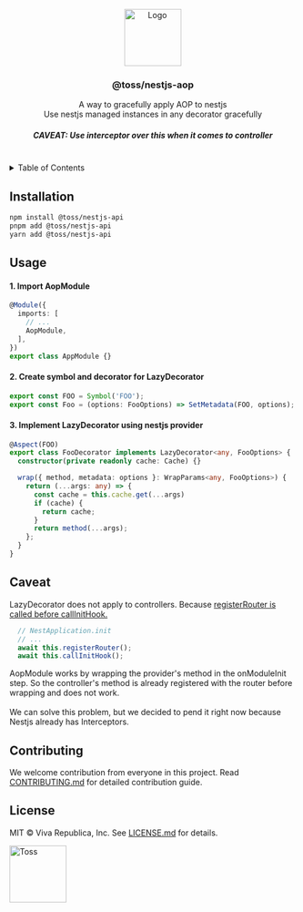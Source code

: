 <!-- PROJECT LOGO -->
<br />
<div align="center">
  <a href="https://github.com/othneildrew/Best-README-Template">
    <img src="https://wp-blog.toss.im/wp-content/uploads/2022/09/toss-symbol.jpg" alt="Logo" height="100">
  </a>

  <h3 align="center">@toss/nestjs-aop</h3>

  <p align="center">
    A way to gracefully apply AOP to nestjs
    <br>
    Use nestjs managed instances in any decorator gracefully
    <h5>CAVEAT: <a>Use interceptor over this when it comes to controller
</a></h5>
  </p>
</div>

<br>

<!-- TABLE OF CONTENTS -->
<details>
  <summary>Table of Contents</summary>
  <ol>
    <li><a href="#installation">Installation</a></li>
    <li><a href="#usage">Usage</a></li>
    <li><a href="#caveat">Caveat</a></li>
    <li><a href="#contributing">Contributing</a></li>
    <li><a href="#license">License</a></li>
  </ol>
</details>




<!-- INSTALLATION -->
## Installation

```sh
npm install @toss/nestjs-api
pnpm add @toss/nestjs-api
yarn add @toss/nestjs-api
```


<!-- USAGE EXAMPLES -->
## Usage

#### 1. Import AopModule
```typescript
@Module({
  imports: [
    // ...
    AopModule,
  ],
})
export class AppModule {}
```

#### 2. Create symbol and decorator for LazyDecorator
```typescript
export const FOO = Symbol('FOO');
export const Foo = (options: FooOptions) => SetMetadata(FOO, options);
```

#### 3. Implement LazyDecorator using nestjs provider
```typescript
@Aspect(FOO)
export class FooDecorator implements LazyDecorator<any, FooOptions> {
  constructor(private readonly cache: Cache) {}

  wrap({ method, metadata: options }: WrapParams<any, FooOptions>) {
    return (...args: any) => {
      const cache = this.cache.get(...args)
      if (cache) { 
        return cache;
      }
      return method(...args);
    };
  }
}
```


<!-- CAVEAT -->
## Caveat
LazyDecorator does not apply to controllers. Because [registerRouter is called before callInitHook.](https://github.com/nestjs/nest/blob/349840e0165b38de10e81ebce02b5c878124a9af/packages/core/nest-application.ts#L174-L175)
 
```typescript
  // NestApplication.init
  // ...
  await this.registerRouter();
  await this.callInitHook();
```

AopModule works by wrapping the provider's method in the onModuleInit step. So the controller's method is already registered with the router before wrapping and does not work.
<br>
<br>
We can solve this problem, but we decided to pend it right now because Nestjs already has Interceptors.


<!-- CONTRIBUTING -->
## Contributing
We welcome contribution from everyone in this project. Read [CONTRIBUTING.md](CONTRIBUTING.md) for detailed contribution guide.



<!-- LICENSE -->
## License
MIT © Viva Republica, Inc. See [LICENSE.md](LICENSE.md) for details.


<!-- BOTTOM LOGO -->
<a title="Toss" href="https://toss.im">
  <picture>
    <source media="(prefers-color-scheme: dark)" srcset="https://static.toss.im/logos/png/4x/logo-toss-reverse.png">
    <img alt="Toss" src="https://static.toss.im/logos/png/4x/logo-toss.png" width="100">
  </picture>
</a>
